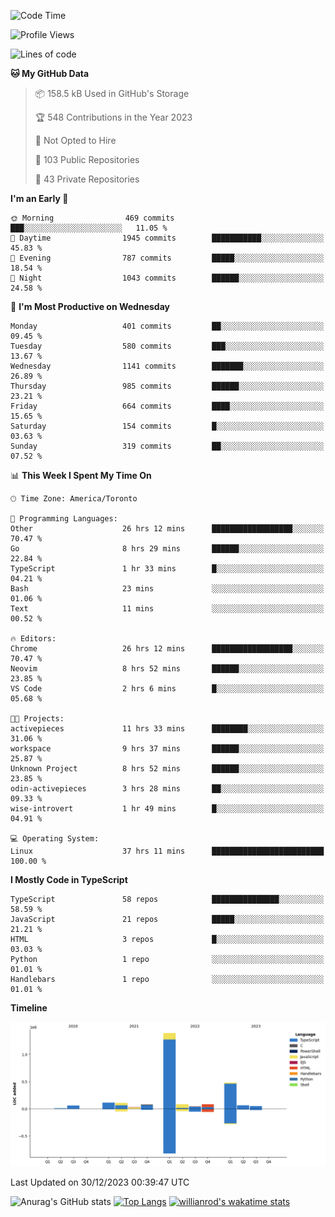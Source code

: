 <!--START_SECTION:waka-->
![Code Time](http://img.shields.io/badge/Code%20Time-1%2C000%20hrs-blue)

![Profile Views](http://img.shields.io/badge/Profile%20Views-1-blue)

![Lines of code](https://img.shields.io/badge/From%20Hello%20World%20I%27ve%20Written-2.6%20million%20lines%20of%20code-blue)

**🐱 My GitHub Data** 

> 📦 158.5 kB Used in GitHub's Storage 
 > 
> 🏆 548 Contributions in the Year 2023
 > 
> 🚫 Not Opted to Hire
 > 
> 📜 103 Public Repositories 
 > 
> 🔑 43 Private Repositories 
 > 
**I'm an Early 🐤** 

```text
🌞 Morning                469 commits         ███░░░░░░░░░░░░░░░░░░░░░░   11.05 % 
🌆 Daytime                1945 commits        ███████████░░░░░░░░░░░░░░   45.83 % 
🌃 Evening                787 commits         █████░░░░░░░░░░░░░░░░░░░░   18.54 % 
🌙 Night                  1043 commits        ██████░░░░░░░░░░░░░░░░░░░   24.58 % 
```
📅 **I'm Most Productive on Wednesday** 

```text
Monday                   401 commits         ██░░░░░░░░░░░░░░░░░░░░░░░   09.45 % 
Tuesday                  580 commits         ███░░░░░░░░░░░░░░░░░░░░░░   13.67 % 
Wednesday                1141 commits        ███████░░░░░░░░░░░░░░░░░░   26.89 % 
Thursday                 985 commits         ██████░░░░░░░░░░░░░░░░░░░   23.21 % 
Friday                   664 commits         ████░░░░░░░░░░░░░░░░░░░░░   15.65 % 
Saturday                 154 commits         █░░░░░░░░░░░░░░░░░░░░░░░░   03.63 % 
Sunday                   319 commits         ██░░░░░░░░░░░░░░░░░░░░░░░   07.52 % 
```


📊 **This Week I Spent My Time On** 

```text
🕑︎ Time Zone: America/Toronto

💬 Programming Languages: 
Other                    26 hrs 12 mins      ██████████████████░░░░░░░   70.47 % 
Go                       8 hrs 29 mins       ██████░░░░░░░░░░░░░░░░░░░   22.84 % 
TypeScript               1 hr 33 mins        █░░░░░░░░░░░░░░░░░░░░░░░░   04.21 % 
Bash                     23 mins             ░░░░░░░░░░░░░░░░░░░░░░░░░   01.06 % 
Text                     11 mins             ░░░░░░░░░░░░░░░░░░░░░░░░░   00.52 % 

🔥 Editors: 
Chrome                   26 hrs 12 mins      ██████████████████░░░░░░░   70.47 % 
Neovim                   8 hrs 52 mins       ██████░░░░░░░░░░░░░░░░░░░   23.85 % 
VS Code                  2 hrs 6 mins        █░░░░░░░░░░░░░░░░░░░░░░░░   05.68 % 

🐱‍💻 Projects: 
activepieces             11 hrs 33 mins      ████████░░░░░░░░░░░░░░░░░   31.06 % 
workspace                9 hrs 37 mins       ██████░░░░░░░░░░░░░░░░░░░   25.87 % 
Unknown Project          8 hrs 52 mins       ██████░░░░░░░░░░░░░░░░░░░   23.85 % 
odin-activepieces        3 hrs 28 mins       ██░░░░░░░░░░░░░░░░░░░░░░░   09.33 % 
wise-introvert           1 hr 49 mins        █░░░░░░░░░░░░░░░░░░░░░░░░   04.91 % 

💻 Operating System: 
Linux                    37 hrs 11 mins      █████████████████████████   100.00 % 
```

**I Mostly Code in TypeScript** 

```text
TypeScript               58 repos            ███████████████░░░░░░░░░░   58.59 % 
JavaScript               21 repos            █████░░░░░░░░░░░░░░░░░░░░   21.21 % 
HTML                     3 repos             █░░░░░░░░░░░░░░░░░░░░░░░░   03.03 % 
Python                   1 repo              ░░░░░░░░░░░░░░░░░░░░░░░░░   01.01 % 
Handlebars               1 repo              ░░░░░░░░░░░░░░░░░░░░░░░░░   01.01 % 
```



**Timeline**

![Lines of Code chart](https://raw.githubusercontent.com/wise-introvert/wise-introvert/master/assets/bar_graph.png)


 Last Updated on 30/12/2023 00:39:47 UTC
<!--END_SECTION:waka-->

![Anurag's GitHub stats](https://github-readme-stats.vercel.app/api?username=wise-introvert&count_private=true&show_icons=true)
[![Top Langs](https://github-readme-stats.vercel.app/api/top-langs/?username=wise-introvert&langs_count=10)](https://github.com/anuraghazra/github-readme-stats)
[![willianrod's wakatime stats](https://github-readme-stats.vercel.app/api/wakatime?username=wiseintrovert)](https://github.com/anuraghazra/github-readme-stats)
